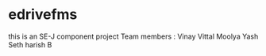 # edrivefms
this is an SE-J component project
Team members : Vinay Vittal Moolya
                Yash Seth
                harish B
                